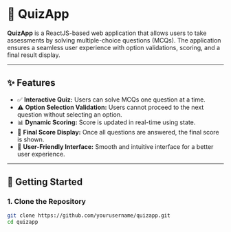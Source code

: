 # 🧠 QuizApp

**QuizApp** is a ReactJS-based web application that allows users to take assessments by solving multiple-choice questions (MCQs). The application ensures a seamless user experience with option validations, scoring, and a final result display.

---

## ✨ Features

- ✅ **Interactive Quiz:** Users can solve MCQs one question at a time.
- ⚠️ **Option Selection Validation:** Users cannot proceed to the next question without selecting an option.
- 📊 **Dynamic Scoring:** Score is updated in real-time using state.
- 🏁 **Final Score Display:** Once all questions are answered, the final score is shown.
- 🎯 **User-Friendly Interface:** Smooth and intuitive interface for a better user experience.

---

## 🚀 Getting Started

### 1. Clone the Repository
```bash
git clone https://github.com/yourusername/quizapp.git
cd quizapp

